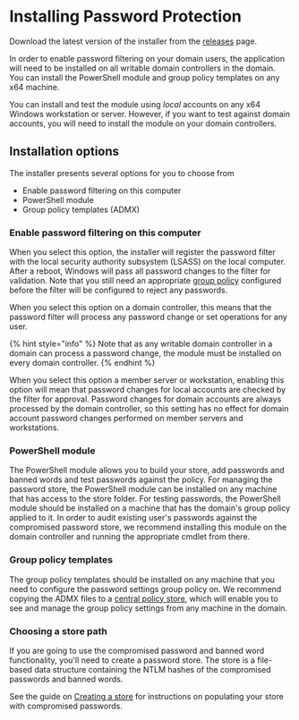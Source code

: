 # Installing Password Protection

Download the latest version of the installer from the [releases](https://github.com/lithnet/ad-password-protection/releases) page.

In order to enable password filtering on your domain users, the application will need to be installed on all writable domain controllers in the domain. You can install the PowerShell module and group policy templates on any x64 machine.

You can install and test the module using _local_ accounts on any x64 Windows workstation or server. However, if you want to test against domain accounts, you will need to install the module on your domain controllers.

## Installation options

The installer presents several options for you to choose from

* Enable password filtering on this computer
* PowerShell module
* Group policy templates (ADMX)

### Enable password filtering on this computer

When you select this option, the installer will register the password filter with the local security authority subsystem (LSASS) on the local computer. After a reboot, Windows will pass all password changes to the filter for validation. Note that you still need an appropriate [group policy](configure-group-policy.md) configured before the filter will be configured to reject any passwords.

When you select this option on a domain controller, this means that the password filter will process any password change or set operations for any user.

{% hint style="info" %}
Note that as any writable domain controller in a domain can process a password change, the module must be installed on every domain controller.
{% endhint %}

When you select this option a member server or workstation, enabling this option will mean that password changes for local accounts are checked by the filter for approval. Password changes for domain accounts are always processed by the domain controller, so this setting has no effect for domain account password changes performed on member servers and workstations.

### PowerShell module

The PowerShell module allows you to build your store, add passwords and banned words and test passwords against the policy. For managing the password store, the PowerShell module can be installed on any machine that has access to the store folder. For testing passwords, the PowerShell module should be installed on a machine that has the domain's group policy applied to it. In order to audit existing user's passwords against the compromised password store, we recommend installing this module on the domain controller and running the appropriate cmdlet from there.

### Group policy templates

The group policy templates should be installed on any machine that you need to configure the password settings group policy on. We recommend copying the ADMX files to a [central policy store](https://support.microsoft.com/en-au/help/3087759/how-to-create-and-manage-the-central-store-for-group-policy-administra), which will enable you to see and manage the group policy settings from any machine in the domain.

### Choosing a store path

If you are going to use the compromised password and banned word functionality, you'll need to create a password store. The store is a file-based data structure containing the NTLM hashes of the compromised passwords and banned words.

See the guide on [Creating a store](create-a-new-store.md) for instructions on populating your store with compromised passwords.
